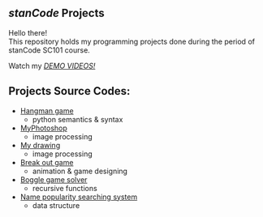## *stanCode* Projects
Hello there!\
This repository holds my programming projects done during the period of stanCode SC101 course.

Watch my *[DEMO VIDEOS!](https://drive.google.com/drive/folders/1Gi3bn9qPW_gR0ISyGzVPLd5Bztdvd7rF?fbclid=IwAR36BW3v_bHn-Idsh-0_ROSWLwrXOzoervZId25OOzH2LX4b6FCGDfULdDg)*

## Projects Source Codes:
- [Hangman game](https://github.com/stanCode-Turing-demo/projects/blob/master/stanCode_Projects/hangman_game/hangman.py)
   * python semantics & syntax
- [MyPhotoshop](https://github.com/stanCode-Turing-demo/projects/blob/master/stanCode_Projects/my_photoshop/best_photoshop_award.py)
   * image processing
- [My drawing](https://github.com/stanCode-Turing-demo/projects/blob/master/stanCode_Projects/mydrawing/my_drawing.py)
   * image processing
- [Break out game](https://github.com/stanCode-Turing-demo/projects/blob/master/stanCode_Projects/break_out_game/breakout.py)
   * animation & game designing
- [Boggle game solver](https://github.com/stanCode-Turing-demo/projects/blob/master/stanCode_Projects/boggle_game_solver/boggle.py)
   * recursive functions
- [Name popularity searching system](https://github.com/stanCode-Turing-demo/projects/blob/master/stanCode_Projects/name_searching_system/babygraphics.py)
   * data structure

